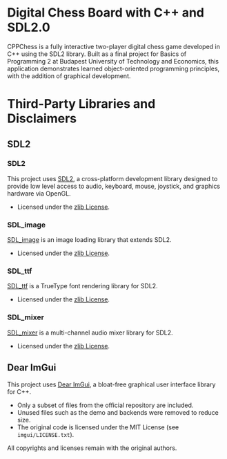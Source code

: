 # Digital Chess Board with C++ and SDL2.0
CPPChess is a fully interactive two-player digital chess game developed in C++ using the SDL2 library. Built as a final project for Basics of Programming 2 at Budapest University of Technology and Economics, this application demonstrates learned object-oriented programming principles, with the addition of graphical development.

# Third-Party Libraries and Disclaimers
## SDL2
### SDL2
This project uses [SDL2](https://github.com/libsdl-org/SDL), a cross-platform development library designed to provide low level access to audio, keyboard, mouse, joystick, and graphics hardware via OpenGL.
- Licensed under the [zlib License](https://github.com/libsdl-org/SDL/blob/main/LICENSE.txt).

### SDL_image
[SDL_image](https://github.com/libsdl-org/SDL_image) is an image loading library that extends SDL2.
- Licensed under the [zlib License](https://github.com/libsdl-org/SDL_image/blob/main/LICENSE.txt).

### SDL_ttf
[SDL_ttf](https://github.com/libsdl-org/SDL_ttf) is a TrueType font rendering library for SDL2.
- Licensed under the [zlib License](https://github.com/libsdl-org/SDL_ttf/blob/main/LICENSE.txt).

### SDL_mixer
[SDL_mixer](https://github.com/libsdl-org/SDL_mixer) is a multi-channel audio mixer library for SDL2.
- Licensed under the [zlib License](https://github.com/libsdl-org/SDL_mixer/blob/main/LICENSE.txt).


## Dear ImGui
This project uses [Dear ImGui](https://github.com/ocornut/imgui), a bloat-free graphical user interface library for C++.

- Only a subset of files from the official repository are included.
- Unused files such as the demo and backends were removed to reduce size.
- The original code is licensed under the MIT License (see `imgui/LICENSE.txt`).

All copyrights and licenses remain with the original authors.